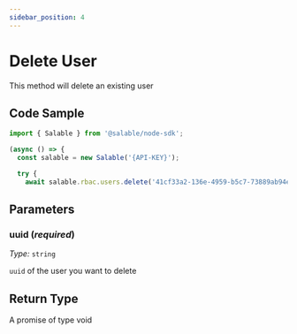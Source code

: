 ```yaml
---
sidebar_position: 4
---
```


# Delete User

This method will delete an existing user

## Code Sample

```typescript
import { Salable } from '@salable/node-sdk';

(async () => {
  const salable = new Salable('{API-KEY}');

  try {
    await salable.rbac.users.delete('41cf33a2-136e-4959-b5c7-73889ab94eff');

```

## Parameters

### uuid (_required_)

_Type:_ `string`

`uuid` of the user you want to delete

## Return Type

A promise of type void
